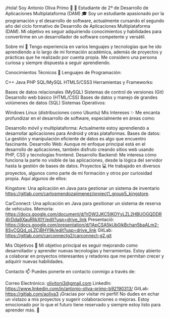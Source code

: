 

¡Hola! Soy Antonio Oliva Primo 👋 👋
Estudiante de 2º de Desarrollo de Aplicaciones Multiplataforma (DAM) 🎓
Soy un estudiante apasionado por la programación y el desarrollo de software, actualmente cursando el segundo año del ciclo formativo de Desarrollo de Aplicaciones Multiplataforma (DAM). Mi objetivo es seguir adquiriendo conocimientos y habilidades para convertirme en un desarrollador de software competente y versátil.

Sobre mí
🔧 Tengo experiencia en varios lenguajes y tecnologías que he ido aprendiendo a lo largo de mi formación académica, además de proyectos y prácticas que he realizado por cuenta propia. Me considero una persona curiosa y siempre dispuesta a seguir aprendiendo.

Conocimientos Técnicos 🚀
Lenguajes de Programación:

C++
Java
PHP
SQL/MySQL
HTML5/CSS3
Herramientas y Frameworks:

Bases de datos relacionales (MySQL)
Sistemas de control de versiones (Git)
Desarrollo web básico (HTML/CSS)
Bases de datos y manejo de grandes volúmenes de datos (SQL)
Sistemas Operativos:

Windows
Linux (distribuciones como Ubuntu)
Mis Intereses ✨
Me encanta profundizar en el desarrollo de software, especialmente en áreas como:

Desarrollo móvil y multiplataforma: Actualmente estoy aprendiendo a desarrollar aplicaciones para Android y otras plataformas.
Bases de datos: La gestión y manipulación eficiente de datos es algo que encuentro fascinante.
Desarrollo Web: Aunque mi enfoque principal está en el desarrollo de aplicaciones, también disfruto creando sitios web usando PHP, CSS y tecnologías frontend.
Desarrollo Backend: Me interesa cómo funciona la parte no visible de las aplicaciones, desde la lógica del servidor hasta la gestión de bases de datos.
Proyectos 💻
He trabajado en diversos proyectos, algunos como parte de mi formación y otros por curiosidad propia. Aquí algunos de ellos:

Kingstore: Una aplicación en Java para gestionar un sistema de inventario https://gitlab.com/carlosmendozajimenez/project1_group5_kingstore.

CarConnect: Una aplicación en Java para gesitionar un sistema de reserva de vehiculos.
  Memoria: https://docs.google.com/document/d/1rDW2JKC5IKOYyLZL2HBUOGQDDR4lrDda6XauRIjkXtY/edit?usp=drive_link
  Presentació: https://docs.google.com/presentation/d/1ApCSA5kUb0jkBchan5baALm2-8SvCQQd_oLZCjBHY9k/edit?usp=drive_link
  GitLab: https://gitlab.com/carconnectg2/carconnect-g2.git

Mis Objetivos 🎯
Mi objetivo principal es seguir mejorando como desarrollador y aprender nuevas tecnologías y herramientas. Estoy abierto a colaborar en proyectos interesantes y retadores que me permitan crecer y adquirir nuevas habilidades.

Contacto 📫
Puedes ponerte en contacto conmigo a través de:

Correo Electrónico: olivitoni3@gmail.com
LinkedIn: https://www.linkedin.com/in/antonio-oliva-primo-b92190313/
GitLab: https://gitlab.com/aoliva3
¡Gracias por visitar mi perfil! No dudes en echar un vistazo a mis proyectos y sugerir colaboraciones o mejoras. Estoy emocionado por lo que el futuro tiene reservado y siempre estoy listo para aprender más. 🚀


